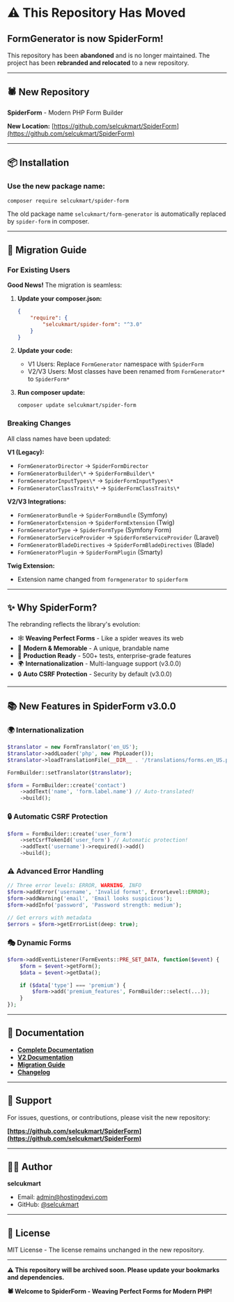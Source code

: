 # ⚠️ This Repository Has Moved

## FormGenerator is now SpiderForm!

This repository has been **abandoned** and is no longer maintained. The project has been **rebranded and relocated** to a new repository.

---

## 🕷️ New Repository

**SpiderForm** - Modern PHP Form Builder

**New Location:** [https://github.com/selcukmart/SpiderForm](https://github.com/selcukmart/SpiderForm)

---

## 📦 Installation

### Use the new package name:

```bash
composer require selcukmart/spider-form
```

The old package name `selcukmart/form-generator` is automatically replaced by `spider-form` in composer.

---

## 🔄 Migration Guide

### For Existing Users

**Good News!** The migration is seamless:

1. **Update your composer.json:**
   ```json
   {
       "require": {
           "selcukmart/spider-form": "^3.0"
       }
   }
   ```

2. **Update your code:**
   - V1 Users: Replace `FormGenerator` namespace with `SpiderForm`
   - V2/V3 Users: Most classes have been renamed from `FormGenerator*` to `SpiderForm*`

3. **Run composer update:**
   ```bash
   composer update selcukmart/spider-form
   ```

### Breaking Changes

All class names have been updated:

**V1 (Legacy):**
- `FormGeneratorDirector` → `SpiderFormDirector`
- `FormGeneratorBuilder\*` → `SpiderFormBuilder\*`
- `FormGeneratorInputTypes\*` → `SpiderFormInputTypes\*`
- `FormGeneratorClassTraits\*` → `SpiderFormClassTraits\*`

**V2/V3 Integrations:**
- `FormGeneratorBundle` → `SpiderFormBundle` (Symfony)
- `FormGeneratorExtension` → `SpiderFormExtension` (Twig)
- `FormGeneratorType` → `SpiderFormType` (Symfony Form)
- `FormGeneratorServiceProvider` → `SpiderFormServiceProvider` (Laravel)
- `FormGeneratorBladeDirectives` → `SpiderFormBladeDirectives` (Blade)
- `FormGeneratorPlugin` → `SpiderFormPlugin` (Smarty)

**Twig Extension:**
- Extension name changed from `formgenerator` to `spiderform`

---

## ✨ Why SpiderForm?

The rebranding reflects the library's evolution:

- 🕸️ **Weaving Perfect Forms** - Like a spider weaves its web
- 🎯 **Modern & Memorable** - A unique, brandable name
- 🚀 **Production Ready** - 500+ tests, enterprise-grade features
- 🌍 **Internationalization** - Multi-language support (v3.0.0)
- 🔒 **Auto CSRF Protection** - Security by default (v3.0.0)

---

## 📚 New Features in SpiderForm v3.0.0

### 🌍 Internationalization
```php
$translator = new FormTranslator('en_US');
$translator->addLoader('php', new PhpLoader());
$translator->loadTranslationFile(__DIR__ . '/translations/forms.en_US.php', 'en_US', 'php');

FormBuilder::setTranslator($translator);

$form = FormBuilder::create('contact')
    ->addText('name', 'form.label.name') // Auto-translated!
    ->build();
```

### 🔒 Automatic CSRF Protection
```php
$form = FormBuilder::create('user_form')
    ->setCsrfTokenId('user_form') // Automatic protection!
    ->addText('username')->required()->add()
    ->build();
```

### ⚠️ Advanced Error Handling
```php
// Three error levels: ERROR, WARNING, INFO
$form->addError('username', 'Invalid format', ErrorLevel::ERROR);
$form->addWarning('email', 'Email looks suspicious');
$form->addInfo('password', 'Password strength: medium');

// Get errors with metadata
$errors = $form->getErrorList(deep: true);
```

### 🎭 Dynamic Forms
```php
$form->addEventListener(FormEvents::PRE_SET_DATA, function($event) {
    $form = $event->getForm();
    $data = $event->getData();

    if ($data['type'] === 'premium') {
        $form->add('premium_features', FormBuilder::select(...));
    }
});
```

---

## 📖 Documentation

- **[Complete Documentation](https://github.com/selcukmart/SpiderForm/blob/main/README_V3.md)**
- **[V2 Documentation](https://github.com/selcukmart/SpiderForm/blob/main/README_V2.md)**
- **[Migration Guide](https://github.com/selcukmart/SpiderForm/blob/main/UPGRADE.md)**
- **[Changelog](https://github.com/selcukmart/SpiderForm/blob/main/CHANGELOG.md)**

---

## 🤝 Support

For issues, questions, or contributions, please visit the new repository:

**[https://github.com/selcukmart/SpiderForm](https://github.com/selcukmart/SpiderForm)**

---

## 👨‍💻 Author

**selcukmart**
- Email: admin@hostingdevi.com
- GitHub: [@selcukmart](https://github.com/selcukmart)

---

## 📝 License

MIT License - The license remains unchanged in the new repository.

---

**⚠️ This repository will be archived soon. Please update your bookmarks and dependencies.**

**🕷️ Welcome to SpiderForm - Weaving Perfect Forms for Modern PHP!**
